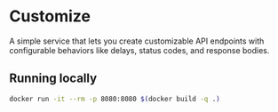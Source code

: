 # Customize

A simple service that lets you create customizable API endpoints with configurable behaviors like delays, status codes, and response bodies.

## Running locally

```bash
docker run -it --rm -p 8080:8080 $(docker build -q .)
```
